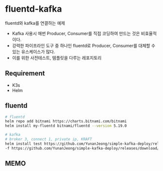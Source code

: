 # fluentd-kafka

fluentd와 kafka를 연결하는 예제

- Kafka 사용시 매번 Producer, Consumer를 직접 코딩하여 만드는 것은 비효율적이다.
- 강력한 파이프라인 도구 중 하나인 fluentd로 Producer, Consumer를 대체할 수 있는 유스케이스가 많다.
- 이를 위한 사전테스트, 템플릿을 다루는 레포지토리

## Requirement

- K3s
- Helm

## fluentd

```sh
# fluentd
helm repo add bitnami https://charts.bitnami.com/bitnami
helm install my-fluentd bitnami/fluentd --version 5.19.0

# kafka
# broker 3, connect 1, private ip, KRAFT
helm install test https://github.com/YunanJeong/simple-kafka-deploy/releases/download/v2.0.3/skafka-2.0.3.tgz \
-f https://github.com/YunanJeong/simple-kafka-deploy/releases/download/v2.0.3/kraft-multi.yaml
```

## MEMO